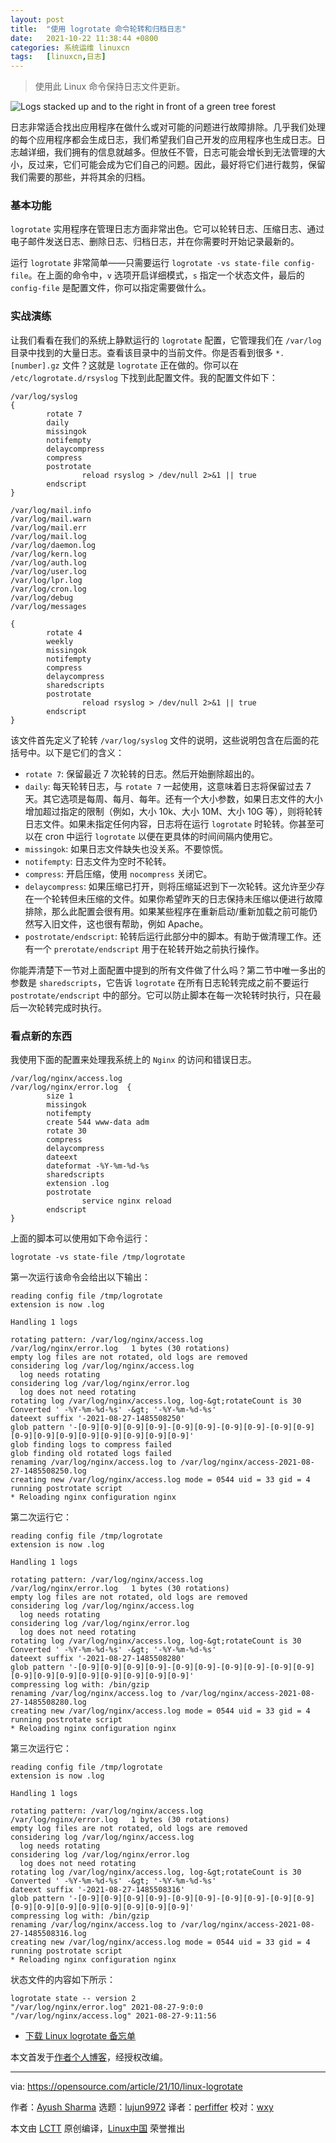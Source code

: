 ```yaml
---
layout: post
title:	"使用 logrotate 命令轮转和归档日志"
date:	2021-10-22 11:38:44 +0800 
categories:	系统运维 linuxcn 
tags:	[linuxcn,日志]
---
```




> 
> 使用此 Linux 命令保持日志文件更新。
> 
> 
> 


![](/Asserts/Images/album/202110/22/113833i6ikk4dzdm3y3hkk.jpg "Logs stacked up and to the right in front of a green tree forest")


日志非常适合找出应用程序在做什么或对可能的问题进行故障排除。几乎我们处理的每个应用程序都会生成日志，我们希望我们自己开发的应用程序也生成日志。日志越详细，我们拥有的信息就越多。但放任不管，日志可能会增长到无法管理的大小，反过来，它们可能会成为它们自己的问题。因此，最好将它们进行裁剪，保留我们需要的那些，并将其余的归档。


### 基本功能


`logrotate` 实用程序在管理日志方面非常出色。它可以轮转日志、压缩日志、通过电子邮件发送日志、删除日志、归档日志，并在你需要时开始记录最新的。


运行 `logrotate` 非常简单——只需要运行 `logrotate -vs state-file config-file`。在上面的命令中，`v` 选项开启详细模式，`s` 指定一个状态文件，最后的 `config-file` 是配置文件，你可以指定需要做什么。


### 实战演练


让我们看看在我们的系统上静默运行的 `logrotate` 配置，它管理我们在 `/var/log` 目录中找到的大量日志。查看该目录中的当前文件。你是否看到很多 `*.[number].gz` 文件？这就是 `logrotate` 正在做的。你可以在 `/etc/logrotate.d/rsyslog` 下找到此配置文件。我的配置文件如下：



```
/var/log/syslog
{
        rotate 7
        daily
        missingok
        notifempty
        delaycompress
        compress
        postrotate
                reload rsyslog > /dev/null 2>&1 || true
        endscript
}

/var/log/mail.info
/var/log/mail.warn
/var/log/mail.err
/var/log/mail.log
/var/log/daemon.log
/var/log/kern.log
/var/log/auth.log
/var/log/user.log
/var/log/lpr.log
/var/log/cron.log
/var/log/debug
/var/log/messages

{
        rotate 4
        weekly
        missingok
        notifempty
        compress
        delaycompress
        sharedscripts
        postrotate
                reload rsyslog > /dev/null 2>&1 || true
        endscript
}

```

该文件首先定义了轮转 `/var/log/syslog` 文件的说明，这些说明包含在后面的花括号中。以下是它们的含义：


* `rotate 7`: 保留最近 7 次轮转的日志。然后开始删除超出的。
* `daily`: 每天轮转日志，与 `rotate 7` 一起使用，这意味着日志将保留过去 7 天。其它选项是每周、每月、每年。还有一个大小参数，如果日志文件的大小增加超过指定的限制（例如，大小 10k、大小 10M、大小 10G 等），则将轮转日志文件。如果未指定任何内容，日志将在运行 `logrotate` 时轮转。你甚至可以在 cron 中运行 `logrotate` 以便在更具体的时间间隔内使用它。
* `missingok`: 如果日志文件缺失也没关系。不要惊慌。
* `notifempty`: 日志文件为空时不轮转。
* `compress`: 开启压缩，使用 `nocompress` 关闭它。
* `delaycompress`: 如果压缩已打开，则将压缩延迟到下一次轮转。这允许至少存在一个轮转但未压缩的文件。如果你希望昨天的日志保持未压缩以便进行故障排除，那么此配置会很有用。如果某些程序在重新启动/重新加载之前可能仍然写入旧文件，这也很有帮助，例如 Apache。
* `postrotate/endscript`: 轮转后运行此部分中的脚本。有助于做清理工作。还有一个 `prerotate/endscript` 用于在轮转开始之前执行操作。


你能弄清楚下一节对上面配置中提到的所有文件做了什么吗？第二节中唯一多出的参数是 `sharedscripts`，它告诉 `logrotate` 在所有日志轮转完成之前不要运行 `postrotate/endscript` 中的部分。它可以防止脚本在每一次轮转时执行，只在最后一次轮转完成时执行。


### 看点新的东西


我使用下面的配置来处理我系统上的 `Nginx` 的访问和错误日志。



```
/var/log/nginx/access.log
/var/log/nginx/error.log  {
        size 1
        missingok
        notifempty
        create 544 www-data adm
        rotate 30
        compress
        delaycompress
        dateext
        dateformat -%Y-%m-%d-%s
        sharedscripts
        extension .log
        postrotate
                service nginx reload
        endscript
}

```

上面的脚本可以使用如下命令运行：



```
logrotate -vs state-file /tmp/logrotate

```

第一次运行该命令会给出以下输出：



```
reading config file /tmp/logrotate
extension is now .log

Handling 1 logs

rotating pattern: /var/log/nginx/access.log
/var/log/nginx/error.log   1 bytes (30 rotations)
empty log files are not rotated, old logs are removed
considering log /var/log/nginx/access.log
  log needs rotating
considering log /var/log/nginx/error.log
  log does not need rotating
rotating log /var/log/nginx/access.log, log-&gt;rotateCount is 30
Converted ' -%Y-%m-%d-%s' -&gt; '-%Y-%m-%d-%s'
dateext suffix '-2021-08-27-1485508250'
glob pattern '-[0-9][0-9][0-9][0-9]-[0-9][0-9]-[0-9][0-9]-[0-9][0-9][0-9][0-9][0-9][0-9][0-9][0-9][0-9][0-9]'
glob finding logs to compress failed
glob finding old rotated logs failed
renaming /var/log/nginx/access.log to /var/log/nginx/access-2021-08-27-1485508250.log
creating new /var/log/nginx/access.log mode = 0544 uid = 33 gid = 4
running postrotate script
* Reloading nginx configuration nginx

```

第二次运行它：



```
reading config file /tmp/logrotate
extension is now .log

Handling 1 logs

rotating pattern: /var/log/nginx/access.log
/var/log/nginx/error.log   1 bytes (30 rotations)
empty log files are not rotated, old logs are removed
considering log /var/log/nginx/access.log
  log needs rotating
considering log /var/log/nginx/error.log
  log does not need rotating
rotating log /var/log/nginx/access.log, log-&gt;rotateCount is 30
Converted ' -%Y-%m-%d-%s' -&gt; '-%Y-%m-%d-%s'
dateext suffix '-2021-08-27-1485508280'
glob pattern '-[0-9][0-9][0-9][0-9]-[0-9][0-9]-[0-9][0-9]-[0-9][0-9][0-9][0-9][0-9][0-9][0-9][0-9][0-9][0-9]'
compressing log with: /bin/gzip
renaming /var/log/nginx/access.log to /var/log/nginx/access-2021-08-27-1485508280.log
creating new /var/log/nginx/access.log mode = 0544 uid = 33 gid = 4
running postrotate script
* Reloading nginx configuration nginx

```

第三次运行它：



```
reading config file /tmp/logrotate
extension is now .log

Handling 1 logs

rotating pattern: /var/log/nginx/access.log
/var/log/nginx/error.log   1 bytes (30 rotations)
empty log files are not rotated, old logs are removed
considering log /var/log/nginx/access.log
  log needs rotating
considering log /var/log/nginx/error.log
  log does not need rotating
rotating log /var/log/nginx/access.log, log-&gt;rotateCount is 30
Converted ' -%Y-%m-%d-%s' -&gt; '-%Y-%m-%d-%s'
dateext suffix '-2021-08-27-1485508316'
glob pattern '-[0-9][0-9][0-9][0-9]-[0-9][0-9]-[0-9][0-9]-[0-9][0-9][0-9][0-9][0-9][0-9][0-9][0-9][0-9][0-9]'
compressing log with: /bin/gzip
renaming /var/log/nginx/access.log to /var/log/nginx/access-2021-08-27-1485508316.log
creating new /var/log/nginx/access.log mode = 0544 uid = 33 gid = 4
running postrotate script
* Reloading nginx configuration nginx

```

状态文件的内容如下所示：



```
logrotate state -- version 2
"/var/log/nginx/error.log" 2021-08-27-9:0:0
"/var/log/nginx/access.log" 2021-08-27-9:11:56

```

* [下载 Linux logrotate 备忘单](https://opensource.com/downloads/logrotate-cheat-sheet)


本文首发于[作者个人博客](https://notes.ayushsharma.in/2017/01/fiddling-with-logrotate)，经授权改编。




---


via: <https://opensource.com/article/21/10/linux-logrotate>


作者：[Ayush Sharma](https://opensource.com/users/ayushsharma) 选题：[lujun9972](https://github.com/lujun9972) 译者：[perfiffer](https://github.com/perfiffer) 校对：[wxy](https://github.com/wxy)


本文由 [LCTT](https://github.com/LCTT/TranslateProject) 原创编译，[Linux中国](https://linux.cn/) 荣誉推出
